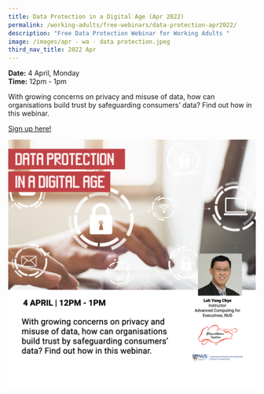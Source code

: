 ```yaml
---
title: Data Protection in a Digital Age (Apr 2022)
permalink: /working-adults/free-webinars/data-protection-apr2022/
description: "Free Data Protection Webinar for Working Adults "
image: /images/apr - wa - data protection.jpeg
third_nav_title: 2022 Apr
---
```



**Date:** 4 April, Monday
<br> **Time:** 12pm - 1pm

With growing concerns on privacy and misuse of data, how can organisations build trust by safeguarding consumers’ data? Find out how in this webinar.   

[Sign up here!](https://go.gov.sg/wa-pdpa-apr22)

![Data Protection Webinar for Working Adults](/images/Apr%20-%20WA%20-%20Data%20Protection.jpeg)